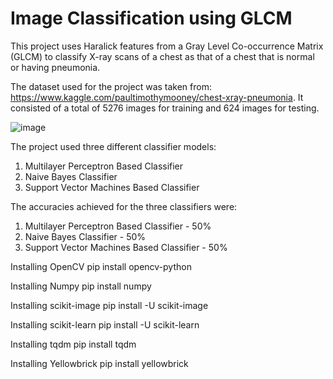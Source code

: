 # Image Classification using GLCM
 This project uses Haralick features from a Gray Level Co-occurrence Matrix (GLCM) to classify X-ray scans of a chest as that of a chest that is normal or having pneumonia.


The dataset used for the project was taken from: https://www.kaggle.com/paultimothymooney/chest-xray-pneumonia. It consisted of a total of 5276 images for training and 624 images for testing.

![image](https://user-images.githubusercontent.com/56998775/139958688-120f28d0-db07-4369-8797-3f52ca3b42b6.png)

 The project used three different classifier models:
 1) Multilayer Perceptron Based Classifier
 2) Naive Bayes Classifier
 3) Support Vector Machines Based Classifier
 
 The accuracies achieved for the three classifiers were:
 1) Multilayer Perceptron Based Classifier - 50%
 2) Naive Bayes Classifier - 50%
 3) Support Vector Machines Based Classifier - 50%

 Installing OpenCV
 pip install opencv-python

 Installing Numpy
 pip install numpy

 Installing scikit-image
 pip install -U scikit-image

 Installing scikit-learn
 pip install -U scikit-learn

 Installing tqdm
 pip install tqdm

Installing Yellowbrick
 pip install yellowbrick
